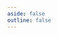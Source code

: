 ```yaml
---
aside: false
outline: false
---
```


<!-- markdownlint-disable no-inline-html first-line-heading-->

<script setup lang="ts">
import { useRoute } from 'vitepress'

const route = useRoute()

const operationId = route.data.params.operationId
</script>

<OAOperation :operationId="operationId" :hideBranding="true">
  <!-- Provide custom playground slot doing nothing,
  as the documentation will not run from the same server as the application -->
  <template #playground />
  </OAOperation>
